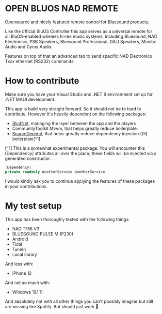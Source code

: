 ﻿# OPEN BLUOS NAD REMOTE
Opensource and nicely featured remote control for Bluesound products. 

Like the official BluOS Controller this app serves as a universal remote for all BluOS-enabled wireless hi-res music systems, including Bluesound, NAD Electronics, PSB Speakers, Bluesound Professional, DALI Speakers, Monitor Audio and Cyrus Audio.

Features on top of that an advanced tab to send specific NAD Electronics Txxx ethernet (RS232) commands.

# How to contribute
Make sure you have your Visual Studio and .NET 8 environment set up for .NET MAUI development.

This app is build very straight forward. So it should not be to hard to contribute. However it's heavily dependent on the following packages:
- [Blu4Net](https://github.com/roblans/Blu4Net), managing the layer between the app and the players
- CommunityToolkit.Mvvm, that helps greatly reduce boilerplate.
- [SourceDepend](https://github.com/crwsolutions/sourcedepend), that helps greatly reduce dependency injection (DI) boilerplate[^1].

[^1] This is a somewhat experimental package. You will encounter this [Dependency] attributes all over the place, these fields will be injected via a generated constructor.
```csharp
[Dependency]
private readonly AnotherService anotherService;
```

I would kindly ask you to continue applying the features of these packages in your contributions.

# My test setup
This app has been thoroughly tested with the following things:
- NAD T758 V3
- BLUESOUND PULSE M (P230)
- Android
- Tidal
- TuneIn
- Local library

And less with:
- iPhone 12

And not so much with:
- Windows 10/ 11

And absolutely not with all other things you can't possibly imagine but still are missing like Spotify. But should just work 🤞.